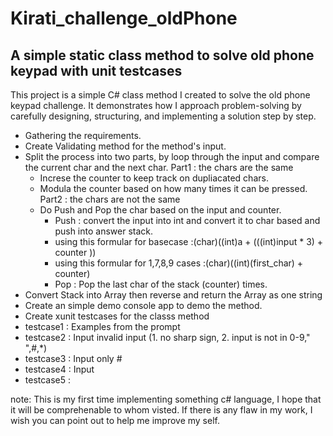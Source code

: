 # Kirati_challenge_oldPhone

## A simple static class method  to solve old phone keypad with unit testcases
This project is a simple C# class method I created to solve the old phone keypad challenge. It demonstrates how I approach problem-solving by carefully designing, structuring, and implementing a solution step by step.
* Gathering the requirements.
* Create Validating method for the method's input.
* Split the process into two parts, by loop through the input and compare the current char and the next char.
  Part1 : the chars are the same
   * Increse the counter to keep track on dupliacated chars.
   * Modula the counter based on how many times it can be pressed.
  Part2 : the chars are not the same
   * Do Push and Pop the char based on the input and counter.
     * Push : convert the input into int and convert it to char based and push into answer stack.
     - using this formular for basecase :(char)((int)a + (((int)input * 3) + counter ))
     - using this formular for 1,7,8,9 cases :(char)((int)(first_char) + counter)
     * Pop : Pop the last char of the stack (counter) times.  
* Convert Stack into Array then reverse and return the Array as one string
* Create an simple demo console app to demo the method.
* Create xunit testcases for the classs method
 * testcase1 : Examples from the prompt
 * testcase2 : Input invalid input (1. no sharp sign, 2. input is not in 0-9," ",#,*)
 * testcase3 : Input only #
 * testcase4 : Input 
 * testcase5 :  



note: This is my first time implementing something c# language, I hope that it will be comprehenable to whom visted. If there is any flaw in my work, I wish you can point out to help me improve my self. 

